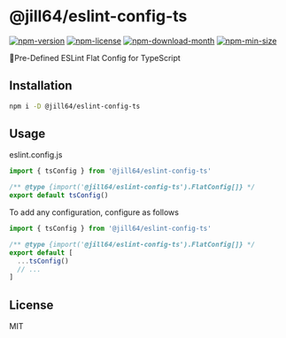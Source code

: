 <!----- BEGIN GHOST DOCS HEADER ----->

# @jill64/eslint-config-ts


<!----- BEGIN GHOST DOCS BADGES ----->
<a href="https://npmjs.com/package/@jill64/eslint-config-ts"><img src="https://img.shields.io/npm/v/@jill64/eslint-config-ts" alt="npm-version" /></a> <a href="https://npmjs.com/package/@jill64/eslint-config-ts"><img src="https://img.shields.io/npm/l/@jill64/eslint-config-ts" alt="npm-license" /></a> <a href="https://npmjs.com/package/@jill64/eslint-config-ts"><img src="https://img.shields.io/npm/dm/@jill64/eslint-config-ts" alt="npm-download-month" /></a> <a href="https://npmjs.com/package/@jill64/eslint-config-ts"><img src="https://img.shields.io/bundlephobia/min/@jill64/eslint-config-ts" alt="npm-min-size" /></a>
<!----- END GHOST DOCS BADGES ----->


🔹Pre-Defined ESLint Flat Config for TypeScript

<!----- END GHOST DOCS HEADER ----->

## Installation

```sh
npm i -D @jill64/eslint-config-ts
```

## Usage

eslint.config.js

```js
import { tsConfig } from '@jill64/eslint-config-ts'

/** @type {import('@jill64/eslint-config-ts').FlatConfig[]} */
export default tsConfig()
```

To add any configuration, configure as follows

```js
import { tsConfig } from '@jill64/eslint-config-ts'

/** @type {import('@jill64/eslint-config-ts').FlatConfig[]} */
export default [
  ...tsConfig()
  // ...
]
```

<!----- BEGIN GHOST DOCS FOOTER ----->

## License

MIT

<!----- END GHOST DOCS FOOTER ----->
